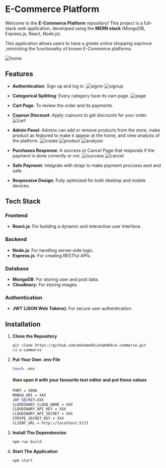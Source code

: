 # E-Commerce Platform 

Welcome to the **E-Commerce Platform** repository! This project is a full-stack web application, developed using the **MERN stack** (MongoDB, Express.js, React, Node.js).  

This application allows users to have a greate online shopping exprince ,mimicking the functionality of known E-Commerce platforms. 

![home](./ReadmeImages/home.png)

## Features  
- **Authentication**: Sign up and log in.
![signin](./ReadmeImages/signin.png)
![signup](./ReadmeImages/signup.png)
    
- **Categorical Splitting**: Every category have its own page.
![page](./ReadmeImages/page.png)

- **Cart Page**: To review the order and its payments.
- **Copoun Discount**: Apply copouns to get discounts for your order.  
![cart](./ReadmeImages/cart.png)
  
- **Admin Panel**: Admins can add or remove products from the store, make product as featured to make it appear at the home, and view analysis of the platform.
![create](./ReadmeImages/create.png)
![product](./ReadmeImages/product.png)
![analysis](./ReadmeImages/analysis.png)

- **Purchases Response**: A success or Cancel Page that responds if the payment is done correctly or not. 
![success](./ReadmeImages/success.png)
![cancel](./ReadmeImages/cancel.png)

- **Safe Payment**: Integrate with strapi to make payment proccess east and safe.  
- **Responsive Design**: Fully optimized for both desktop and mobile devices.  

## Tech Stack  
### Frontend  
- **React.js**: For building a dynamic and interactive user interface.  

### Backend  
- **Node.js**: For handling server-side logic.  
- **Express.js**: For creating RESTful APIs.  

### Database  
- **MongoDB**: For storing user and post data.  
- **Cloudinary**: For storing images.  

### Authentication  
- **JWT (JSON Web Tokens)**: For secure user authentication.  

## Installation  

1. **Clone the Repository**  
   ```bash  
   git clone https://github.com/mohamedhisham404/e-commerce.git  
   cd e-commerce  

2. **Put Your Own .env File**
    ```bash 
    touch .env
    ```
    #### then open it with your favourite text editor and put these values
    ```bash
    PORT = 5000
    MONGO_URI = XXX
    JWT_SECRET=XXX
    CLOUDINARY_CLOUD_NAME = XXX
    CLOUDINARY_API_KEY = XXX
    CLOUDINARY_API_SECRET = XXX
    STRIPE_SECRET_KEY = XXX
    CLIENT_URL = http://localhost:5173
    ```
3. **Install The Dependencies**
    ```bash 
    npm run build
4. **Start The Application**   
    ```bash 
    npm start
    ```

